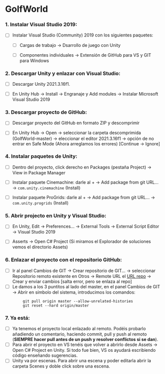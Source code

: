 # GolfWorld


### 1. Instalar Visual Studio 2019:
  - [ ] Instalar Visual Studio (Community) 2019 con los siguientes paquetes:
    - [ ] Cargas de trabajo -> Dsarrollo de juego con Unity
    - [ ] Componentes individuales -> Extensión de GitHub para VS y GIT para Windows


### 2. Descargar Unity y enlazar con Visual Studio:
  - [ ] Descargar Unity 2021.3.16f1.
  - [ ] En Unity Hub -> Install -> Engranaje y Add modules -> Instalar Microsoft Visual Studio 2019


### 3. Descargar proyecto de GitHub:
  - [ ] Descargar proyecto del GitHub en formato ZIP y descomprimir
  - [ ] En Unity Hub -> Open -> seleccionar la carpeta descomprimida (GolfWorld-master) -> eleccionar el editor 2021.3.16f1 -> opción de no entrar en Safe Mode (Ahora arreglamos los errores) [Continue -> Ignore]


### 4. Instalar paquetes de Unity:
  - [ ] Dentro del proyecto, click derecho en Packages (pestaña Project) -> View in Package Manager
  - [ ] Instalar paquete Cinemachine: darle al + -> Add package from git URL... -> ```com.unity.cinemachine``` (Install)
  - [ ] Instalar paquete ProGrids: darle al + -> Add package from git URL... -> ```com.unity.progrids``` (Install)


### 5. Abrir projecto en Unity y Visual Studio:
  - [ ] En Unity, Edit -> Preferences... -> External Tools -> External Script Editor -> Visual Studio 2019
  - [ ] Asserts -> Open C# Project (Si miramos el Explorador de soluciones vemos el directorio Assets)


### 6. Enlazar el proyecto con el repositorio GitHub:
  - [ ] Ir al panel Cambios de GIT -> Crear repositorio de GIT... -> seleccionar Repositorio remoto existente en Otros -> Remote URL el [URL repo](https://github.com/samuel0122/GolfWorld.git) -> Crear y enviar cambios [salta error, pero se enlaza al repo]
  - [ ] Le damos a los 3 puntitos al lado del master, en el panel Cambios de GIT -> Abrir en símbolo del sistema, introducimos los comandos:
```   
        git pull origin master --allow-unrelated-histories
        git reset --hard origin/master
```


### 7. Ya está:
  - [ ] Ya tenemos el proyecto local enlazado al remoto. Podéis probarlo añadiendo un comentario, haciendo commit, pull y push al remoto (**__SIEMPRE__ hacer pull antes de un push y resolver conflictos si se dan**).
  - [ ] Para abrir el proyecto en VS tenéis que volver a abrirlo desde Assets -> Open C# Project en Unity. Si todo fue bien, VS os ayudará escribiendo código enseñando sugerencias.
  - [ ] Unity va por escenas. Para abrir una escena y poder editarla abrir la carpeta Scenes y doble click sobre una escena.
